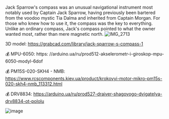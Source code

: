 Jack Sparrow's compass was an unusual navigational instrument most notably used by Captain Jack Sparrow, having previously been bartered from the voodoo mystic Tia Dalma and inherited from Captain Morgan.
For those who knew how to use it, the compass was the key to everything. Unlike an ordinary compass, Jack's compass pointed to what the owner wanted most, rather than mere magnetic north.
![IMG_2713](https://github.com/Ramzess-II/JackSparrow/assets/83368937/1129f6fe-063d-4329-bba9-523d4a1d3aef)

3D model: https://grabcad.com/library/jack-sparrow-s-compass-1

💰 MPU-6050: https: //arduino.ua/ru/prod512-akselerometr-i-giroskop-mpu-6050-modyl-6dof

💰 PM15S-020-SKH4 - NMB: https://www.rcscomponents.kiev.ua/product/krokovyi-motor-mikro-pm15s-020-skh4-nmb_113312.html

💰 DRV8834: https://arduino.ua/ru/prod527-draiver-shagovogo-dvigatelya-drv8834-ot-pololu

![image](https://github.com/Ramzess-II/JackSparrow/assets/83368937/ee2e03c8-4e23-4280-8224-2b0d357519c5)
